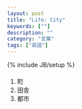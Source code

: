 ```yaml
---
layout: post
title: "Life: City"
keywords: [""]
description: ""
category: "言葉"
tags: ["英語"]
---
```

{% include JB/setup %}


####
1. 町
2. 田舎
3. 都市
